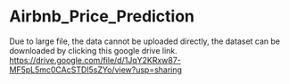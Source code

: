 # Airbnb_Price_Prediction
Due to large file, the data cannot be uploaded directly, the dataset can be downloaded by clicking this google drive link. https://drive.google.com/file/d/1JqY2KRxw87-MF5pL5mc0CAcSTDI5sZYo/view?usp=sharing
